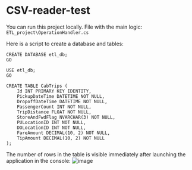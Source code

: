 # CSV-reader-test

You can run this project locally. File with the main logic: `ETL_project\OperationHandler.cs`

Here is a script to create a database and tables:
```
CREATE DATABASE etl_db;
GO

USE etl_db;
GO

CREATE TABLE CabTrips (
    Id INT PRIMARY KEY IDENTITY,
    PickupDateTime DATETIME NOT NULL,
    DropoffDateTime DATETIME NOT NULL,
    PassengerCount INT NOT NULL,
    TripDistance FLOAT NOT NULL,
    StoreAndFwdFlag NVARCHAR(3) NOT NULL,
    PULocationID INT NOT NULL,
    DOLocationID INT NOT NULL,
    FareAmount DECIMAL(10, 2) NOT NULL,
    TipAmount DECIMAL(10, 2) NOT NULL
);
```
The number of rows in the table is visible immediately after launching the application in the console:
![image](https://github.com/Vitalii1307/CSV-reader-test/assets/70515154/74f8f6f3-fc41-4519-87a1-dcecb03b0fd2)
